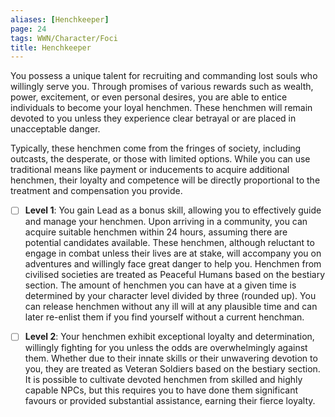 ```yaml
---
aliases: [Henchkeeper]
page: 24
tags: WWN/Character/Foci
title: Henchkeeper
---
```


You possess a unique talent for recruiting and commanding lost souls who willingly serve you. Through promises of various rewards such as wealth, power, excitement, or even personal desires, you are able to entice individuals to become your loyal henchmen. These henchmen will remain devoted to you unless they experience clear betrayal or are placed in unacceptable danger.

Typically, these henchmen come from the fringes of society, including outcasts, the desperate, or those with limited options. While you can use traditional means like payment or inducements to acquire additional henchmen, their loyalty and competence will be directly proportional to the treatment and compensation you provide.

- [ ] **Level 1**: You gain Lead as a bonus skill, allowing you to effectively guide and manage your henchmen. Upon arriving in a community, you can acquire suitable henchmen within 24 hours, assuming there are potential candidates available. These henchmen, although reluctant to engage in combat unless their lives are at stake, will accompany you on adventures and willingly face great danger to help you. Henchmen from civilised societies are treated as Peaceful Humans based on the bestiary section. The amount of henchmen you can have at a given time is determined by your character level divided by three (rounded up). You can release henchmen without any ill will at any plausible time and can later re-enlist them if you find yourself without a current henchman.

- [ ] **Level 2**: Your henchmen exhibit exceptional loyalty and determination, willingly fighting for you unless the odds are overwhelmingly against them. Whether due to their innate skills or their unwavering devotion to you, they are treated as Veteran Soldiers based on the bestiary section. It is possible to cultivate devoted henchmen from skilled and highly capable NPCs, but this requires you to have done them significant favours or provided substantial assistance, earning their fierce loyalty.

